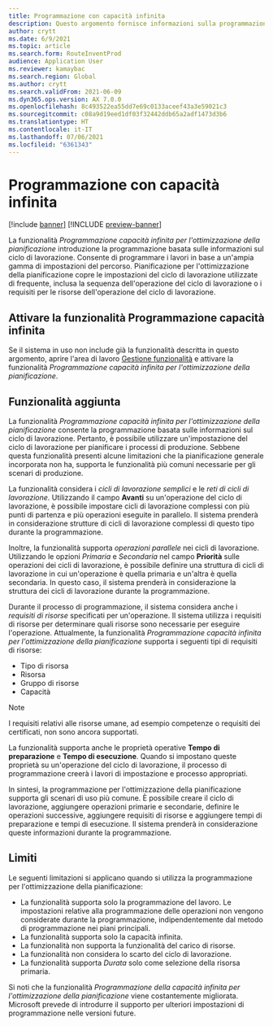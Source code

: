 ```yaml
---
title: Programmazione con capacità infinita
description: Questo argomento fornisce informazioni sulla programmazione della capacità infinita per l'ottimizzazione della pianificazione. Descrive inoltre le attuali limitazioni delle funzionalità.
author: crytt
ms.date: 6/9/2021
ms.topic: article
ms.search.form: RouteInventProd
audience: Application User
ms.reviewer: kamaybac
ms.search.region: Global
ms.author: crytt
ms.search.validFrom: 2021-06-09
ms.dyn365.ops.version: AX 7.0.0
ms.openlocfilehash: 8c493522ea55dd7e69c0133aceef43a3e59021c3
ms.sourcegitcommit: c08a9d19eed1df03f32442ddb65a2adf1473d3b6
ms.translationtype: HT
ms.contentlocale: it-IT
ms.lasthandoff: 07/06/2021
ms.locfileid: "6361343"
---
```

# <a name="scheduling-with-infinite-capacity"></a>Programmazione con capacità infinita

[!include [banner](../../includes/banner.md)]
[!INCLUDE [preview-banner](../../includes/preview-banner.md)]

La funzionalità *Programmazione capacità infinita per l'ottimizzazione della pianificazione* introduzione la programmazione basata sulle informazioni sul ciclo di lavorazione. Consente di programmare i lavori in base a un'ampia gamma di impostazioni del percorso. Pianificazione per l'ottimizzazione della pianificazione copre le impostazioni del ciclo di lavorazione utilizzate di frequente, inclusa la sequenza dell'operazione del ciclo di lavorazione o i requisiti per le risorse dell'operazione del ciclo di lavorazione.

## <a name="turn-on-the-infinite-capacity-scheduling-feature"></a>Attivare la funzionalità Programmazione capacità infinita

Se il sistema in uso non include già la funzionalità descritta in questo argomento, aprire l'area di lavoro [Gestione funzionalità](../../../fin-ops-core/fin-ops/get-started/feature-management/feature-management-overview.md) e attivare la funzionalità *Programmazione capacità infinita per l'ottimizzazione della pianificazione*.

## <a name="added-functionality"></a>Funzionalità aggiunta

La funzionalità *Programmazione capacità infinita per l'ottimizzazione della pianificazione* consente la programmazione basata sulle informazioni sul ciclo di lavorazione. Pertanto, è possibile utilizzare un'impostazione del ciclo di lavorazione per pianificare i processi di produzione. Sebbene questa funzionalità presenti alcune limitazioni che la pianificazione generale incorporata non ha, supporta le funzionalità più comuni necessarie per gli scenari di produzione.

La funzionalità considera i *cicli di lavorazione semplici* e le *reti di cicli di lavorazione*. Utilizzando il campo **Avanti** su un'operazione del ciclo di lavorazione, è possibile impostare cicli di lavorazione complessi con più punti di partenza e più operazioni eseguite in parallelo. Il sistema prenderà in considerazione strutture di cicli di lavorazione complessi di questo tipo durante la programmazione.

Inoltre, la funzionalità supporta *operazioni parallele* nei cicli di lavorazione. Utilizzando le opzioni *Primaria* e *Secondaria* nel campo **Priorità** sulle operazioni dei cicli di lavorazione, è possibile definire una struttura di cicli di lavorazione in cui un'operazione è quella primaria e un'altra è quella secondaria. In questo caso, il sistema prenderà in considerazione la struttura dei cicli di lavorazione durante la programmazione.

Durante il processo di programmazione, il sistema considera anche i *requisiti di risorse* specificati per un'operazione. Il sistema utilizza i requisiti di risorse per determinare quali risorse sono necessarie per eseguire l'operazione. Attualmente, la funzionalità *Programmazione capacità infinita per l'ottimizzazione della pianificazione* supporta i seguenti tipi di requisiti di risorse:

- Tipo di risorsa
- Risorsa
- Gruppo di risorse
- Capacità

> [!NOTE]
> I requisiti relativi alle risorse umane, ad esempio competenze o requisiti dei certificati, non sono ancora supportati.

La funzionalità supporta anche le proprietà operative **Tempo di preparazione** e **Tempo di esecuzione**. Quando si impostano queste proprietà su un'operazione del ciclo di lavorazione, il processo di programmazione creerà i lavori di impostazione e processo appropriati.

In sintesi, la programmazione per l'ottimizzazione della pianificazione supporta gli scenari di uso più comune. È possibile creare il ciclo di lavorazione, aggiungere operazioni primarie e secondarie, definire le operazioni successive, aggiungere requisiti di risorse e aggiungere tempi di preparazione e tempi di esecuzione. Il sistema prenderà in considerazione queste informazioni durante la programmazione.

## <a name="limitations"></a>Limiti

Le seguenti limitazioni si applicano quando si utilizza la programmazione per l'ottimizzazione della pianificazione:

- La funzionalità supporta solo la programmazione del lavoro. Le impostazioni relative alla programmazione delle operazioni non vengono considerate durante la programmazione, indipendentemente dal metodo di programmazione nei piani principali.
- La funzionalità supporta solo la capacità infinita.
- La funzionalità non supporta la funzionalità del carico di risorse.
- La funzionalità non considera lo scarto del ciclo di lavorazione.
- La funzionalità supporta *Durata* solo come selezione della risorsa primaria.

Si noti che la funzionalità *Programmazione della capacità infinita per l'ottimizzazione della pianificazione* viene costantemente migliorata. Microsoft prevede di introdurre il supporto per ulteriori impostazioni di programmazione nelle versioni future.
